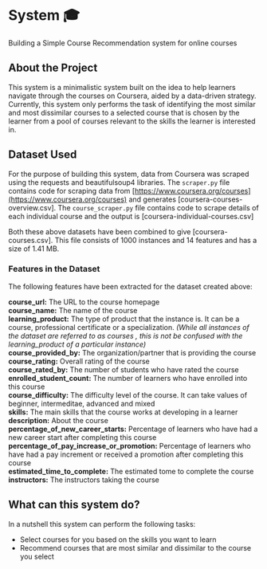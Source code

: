 # System :mortar_board:

Building a Simple Course Recommendation system for online courses

## About the Project

This system is a minimalistic system built on the idea to help learners navigate through the courses on Coursera, aided by a data-driven strategy. Currently, this system only performs the task of identifying the most similar and most dissimilar courses to a selected course that is chosen by the learner from a pool of courses relevant to the skills the learner is interested in.

## Dataset Used

For the purpose of building this system, data from Coursera was scraped using the requests and beautifulsoup4 libraries. The `scraper.py` file contains code for scraping data from [https://www.coursera.org/courses](https://www.coursera.org/courses) and generates [coursera-courses-overview.csv]. The `course_scraper.py` file contains code to scrape details of each individual course and the output is [coursera-individual-courses.csv]

Both these above datasets have been combined to give [coursera-courses.csv]. This file consists of 1000 instances and 14 features and has a size of 1.41 MB.

### Features in the Dataset

The following features have been extracted for the dataset created above:

**course_url:** The URL to the course homepage  
**course_name:** The name of the course  
**learning_product:** The type of product that the instance is. It can be a course, professional certificate or a specialization. _(While all instances of the dataset are referred to as courses , this is not be confused with the learning_product of a particular instance)_  
**course_provided_by:** The organization/partner that is providing the course  
**course_rating:** Overall rating of the course  
**course_rated_by:** The number of students who have rated the course  
**enrolled_student_count:** The number of learners who have enrolled into this course  
**course_difficulty:** The difficulty level of the course. It can take values of beginner, intermeditae, advanced and mixed  
**skills:** The main skills that the course works at developing in a learner  
**description:** About the course  
**percentage_of_new_career_starts:** Percentage of learners who have had a new career start after completing this course  
**percentage_of_pay_increase_or_promotion:** Percentage of learners who have had a pay increment or received a promotion after completing this course  
**estimated_time_to_complete:** The estimated tome to complete the course  
**instructors:** The instructors taking the course

## What can this system do?

In a nutshell this system can perform the following tasks:

- Select courses for you based on the skills you want to learn
- Recommend courses that are most similar and dissimilar to the course you select
